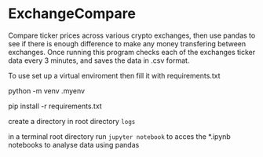 # ExchangeCompare

Compare ticker prices across various crypto exchanges, then use pandas
to see if there is enough difference to make any money transfering between exchanges.
Once running this program checks each of the exchanges ticker data every 3 minutes, and
saves the data in .csv format.

To use set up a virtual enviroment then fill it with requirements.txt


python -m venv .myenv


pip install -r requirements.txt


create a directory in root directory  `logs`


in a terminal root directory run `jupyter notebook` to acces the *.ipynb notebooks to analyse data using pandas

